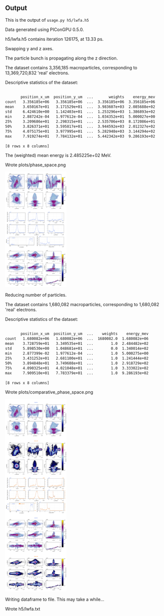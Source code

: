 ## Output

This is the output of `usage.py h5/lwfa.h5`

Data generated using PIConGPU 0.5.0.

h5/lwfa.h5 contains iteration 126175, at 13.33 ps.

Swapping y and z axes.

The particle bunch is propagating along the z direction.

The dataset contains 3,356,185 macroparticles, corresponding to 13,369,720,832 'real' electrons.

Descriptive statistics of the dataset:

```

       position_x_um  position_y_um  ...       weights    energy_mev
count   3.356185e+06   3.356185e+06  ...  3.356185e+06  3.356185e+06
mean    3.650167e+01   3.171529e+01  ...  3.983607e+03  2.085688e+02
std     6.424610e+00   1.142403e+01  ...  1.253296e+03  1.386893e+02
min     2.887242e-04   1.977612e-04  ...  1.034352e+01  5.000027e+00
25%     3.209686e+01   2.298315e+01  ...  2.535706e+03  8.172086e+01
50%     3.826371e+01   3.595817e+01  ...  3.944592e+03  2.012327e+02
75%     4.075175e+01   3.977995e+01  ...  5.282948e+03  3.144294e+02
max     7.919274e+01   7.784132e+01  ...  5.442342e+03  9.286193e+02

[8 rows x 8 columns]

```

The (weighted) mean energy is 2.485225e+02 MeV.

Wrote plots/phase_space.png

<a href="plots/phase_space.png"><img src="plots/phase_space.png" width="200"></a>

Reducing number of particles.

The dataset contains 1,680,082 macroparticles, corresponding to 1,680,082 'real' electrons.

Descriptive statistics of the dataset:

```

       position_x_um  position_y_um  ...    weights    energy_mev
count   1.680082e+06   1.680082e+06  ...  1680082.0  1.680082e+06
mean    3.728759e+01   3.349535e+01  ...        1.0  2.484482e+02
std     5.898530e+00   1.048681e+01  ...        0.0  1.340014e+02
min     2.877399e-02   1.977612e-04  ...        1.0  5.000275e+00
25%     3.431252e+01   2.681100e+01  ...        1.0  1.241444e+02
50%     3.894848e+01   3.749608e+01  ...        1.0  2.918729e+02
75%     4.090325e+01   4.021048e+01  ...        1.0  3.333022e+02
max     7.909510e+01   7.783379e+01  ...        1.0  9.286193e+02

[8 rows x 8 columns]

```

Wrote plots/comparative_phase_space.png

<a href="plots/comparative_phase_space.png"><img src="plots/comparative_phase_space.png" width="200"></a>

Writing dataframe to file. This may take a while...

Wrote h5/lwfa.txt

